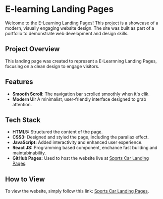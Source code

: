 # E-learning Landing Pages

Welcome to the E-Learning Landing Pages! This project is a showcase of a modern, visually engaging website design. The site was built as part of a portfolio to demonstrate web development and design skills.

## Project Overview

This landing page was created to represent a E-Learnning Landing Pages, focusing on a clean design to engage visitors. 

## Features

- **Smooth Scroll:** The navigation bar scrolled smoothly when it's clik.
- **Modern UI:** A minimalist, user-friendly interface designed to grab attention.

## Tech Stack

- **HTML5:** Structured the content of the page.
- **CSS3:** Designed and styled the page, including the parallax effect.
- **JavaScript:** Added interactivity and enhanced user experience.
- **React JS:** Programming based component, enchance fast building and maintabinability.
- **GitHub Pages:** Used to host the website live at [Sports Car Landing Pages](https://hadzikk.github.io/sports-car/).

## How to View

To view the website, simply follow this link: [Sports Car Landing Pages](https://hadzikk.github.io/sports-car/).
